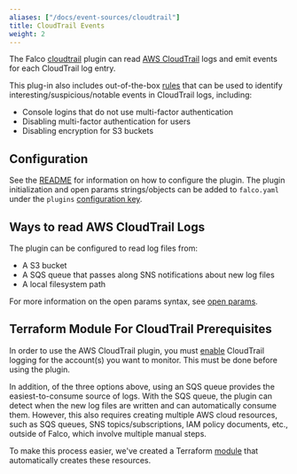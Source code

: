 ```yaml
---
aliases: ["/docs/event-sources/cloudtrail"]
title: CloudTrail Events
weight: 2
---
```


The Falco [cloudtrail](https://github.com/falcosecurity/plugins/tree/master/plugins/cloudtrail#readme) plugin can read [AWS CloudTrail](https://docs.aws.amazon.com/awscloudtrail/latest/userguide/cloudtrail-user-guide.html) logs and emit events for each CloudTrail log entry.

This plug-in also includes out-of-the-box [rules](https://github.com/falcosecurity/plugins/blob/master/plugins/cloudtrail/rules/aws_cloudtrail_rules.yaml) that can be used to identify interesting/suspicious/notable events in CloudTrail logs, including:

* Console logins that do not use multi-factor authentication 
* Disabling multi-factor authentication for users 
* Disabling encryption for S3 buckets 

## Configuration

See the [README](https://github.com/falcosecurity/plugins/tree/master/plugins/cloudtrail#configuration) for information on how to configure the plugin. The plugin initialization and open params strings/objects can be added to `falco.yaml` under the `plugins` [configuration key](/docs/configuration/#current-configuration-options).

## Ways to read AWS CloudTrail Logs

The plugin can be configured to read log files from:

* A S3 bucket
* A SQS queue that passes along SNS notifications about new log files
* A local filesystem path

For more information on the open params syntax, see [open params](https://github.com/falcosecurity/plugins/tree/master/plugins/cloudtrail#plugin-open-params).

## Terraform Module For CloudTrail Prerequisites

In order to use the AWS CloudTrail plugin, you must [enable](https://docs.aws.amazon.com/AmazonS3/latest/userguide/enable-cloudtrail-logging-for-s3.html) CloudTrail logging for the account(s) you want to monitor. This must be done before using the plugin.

In addition, of the three options above, using an SQS queue provides the easiest-to-consume source of logs. With the SQS queue, the plugin can detect when the new log files are written and can automatically consume them. However, this also requires creating multiple AWS cloud resources, such as SQS queues, SNS topics/subscriptions, IAM policy documents, etc., outside of Falco, which involve multiple manual steps.

To make this process easier, we've created a Terraform [module](https://github.com/falcosecurity/falco-aws-terraform) that automatically creates these resources.

